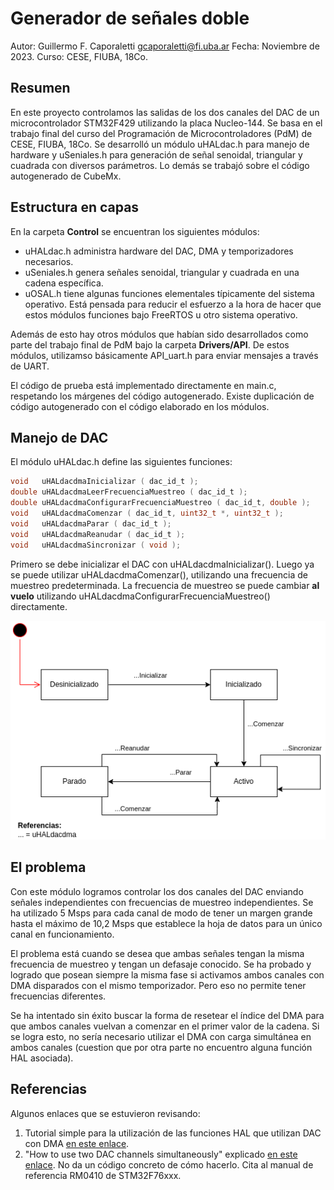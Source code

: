 # Generador de señales doble
Autor: Guillermo F. Caporaletti <gcaporaletti@fi.uba.ar>
Fecha: Noviembre de 2023.
Curso: CESE, FIUBA, 18Co.

## Resumen
En este proyecto controlamos las salidas de los dos canales del DAC de un microcontrolador STM32F429 utilizando la placa Nucleo-144. Se basa en el trabajo final del curso del Programación de Microcontroladores (PdM) de CESE, FIUBA, 18Co. Se desarrolló un módulo uHALdac.h para manejo de hardware y uSeniales.h para generación de señal senoidal, triangular y cuadrada con diversos parámetros. Lo demás se trabajó sobre el código autogenerado de CubeMx. 

## Estructura en capas
En la carpeta **Control** se encuentran los siguientes módulos:

- uHALdac.h administra hardware del DAC, DMA y temporizadores necesarios.
- uSeniales.h genera señales senoidal, triangular y cuadrada en una cadena específica.
- uOSAL.h tiene algunas funciones elementales típicamente del sistema operativo. Está pensada para reducir el esfuerzo a la hora de hacer que estos módulos funciones bajo FreeRTOS u otro sistema operativo.

Además de esto hay otros módulos que habían sido desarrollados como parte del trabajo final de PdM bajo la carpeta **Drivers/API**. De estos módulos, utilizamso básicamente API_uart.h para enviar mensajes a través de UART. 

El código de prueba está implementado directamente en main.c, respetando los márgenes del código autogenerado. Existe duplicación de código autogenerado con el código elaborado en los módulos.

## Manejo de DAC
El módulo uHALdac.h define las siguientes funciones:

```c
void   uHALdacdmaInicializar ( dac_id_t );
double uHALdacdmaLeerFrecuenciaMuestreo ( dac_id_t );
double uHALdacdmaConfigurarFrecuenciaMuestreo ( dac_id_t, double );
void   uHALdacdmaComenzar ( dac_id_t, uint32_t *, uint32_t );
void   uHALdacdmaParar ( dac_id_t );
void   uHALdacdmaReanudar ( dac_id_t );
void   uHALdacdmaSincronizar ( void );
```

Primero se debe inicializar el DAC con uHALdacdmaInicializar(). Luego ya se puede utilizar uHALdacdmaComenzar(), utilizando una frecuencia de muestreo predeterminada. La frecuencia de muestreo se puede cambiar __al vuelo__ utilizando uHALdacdmaConfigurarFrecuenciaMuestreo() directamente.

![Diagrama de estados de las funciones DACs](https://github.com/gcapora/Ejemplos_STM32/blob/main/DACs/Docs/Estados%20DACs.drawio.png)

## El problema
Con este módulo logramos controlar los dos canales del DAC enviando señales independientes con frecuencias de muestreo independientes. Se ha utilizado 5 Msps para cada canal de modo de tener un margen grande hasta el máximo de 10,2 Msps que establece la hoja de datos para un único canal en funcionamiento. 

El problema está cuando se desea que ambas señales tengan la misma frecuencia de muestreo y tengan un defasaje conocido. Se ha probado y logrado que posean siempre la misma fase si activamos ambos canales con DMA disparados con el mismo temporizador. Pero eso no permite tener frecuencias diferentes. 

Se ha intentado sin éxito buscar la forma de resetear el índice del DMA para que ambos canales vuelvan a comenzar en el primer valor de la cadena. Si se logra esto, no sería necesario utilizar el DMA con carga simultánea en ambos canales (cuestion que por otra parte no encuentro alguna función HAL asociada).

## Referencias
Algunos enlaces que se estuvieron revisando:

1. Tutorial simple para la utilización de las funciones HAL que utilizan DAC con DMA [en este enlace](https://deepbluembedded.com/stm32-dac-sine-wave-generation-stm32-dac-dma-timer-example/). 
2. "How to use two DAC channels simultaneously" explicado [en este enlace](https://community.st.com/t5/stm32-mcus-products/how-to-use-two-dac-channels-simultaneously/td-p/210588). No da un código concreto de cómo hacerlo. Cita al manual de referencia RM0410 de STM32F76xxx.

